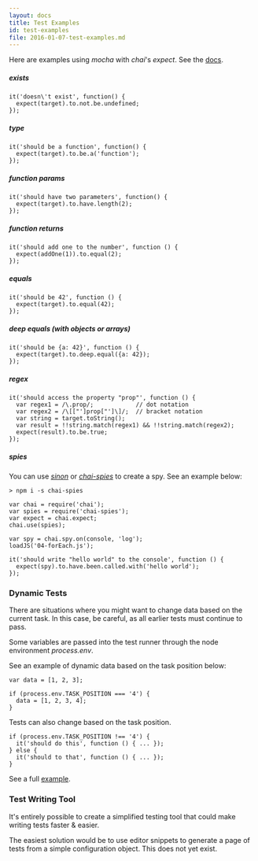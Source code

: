 ```yaml
---
layout: docs
title: Test Examples
id: test-examples
file: 2016-01-07-test-examples.md
---
```


Here are examples using *mocha* with *chai*'s *expect*. See the [docs](http://chaijs.com/api/bdd/).

##### exists

    it('doesn\'t exist', function() {
      expect(target).to.not.be.undefined;
    });

##### type

    it('should be a function', function() {
      expect(target).to.be.a('function');
    });

##### function params

    it('should have two parameters', function() {
      expect(target).to.have.length(2);
    });

##### function returns

    it('should add one to the number', function () {
      expect(addOne(1)).to.equal(2);
    });

##### equals

    it('should be 42', function () {
      expect(target).to.equal(42);
    });

##### deep equals (with objects or arrays)

    it('should be {a: 42}', function () {
      expect(target).to.deep.equal({a: 42});
    });

##### regex

    it('should access the property "prop"', function () {
      var regex1 = /\.prop/;            // dot notation
      var regex2 = /\[["']prop["']\]/;  // bracket notation
      var string = target.toString();
      var result = !!string.match(regex1) && !!string.match(regex2);
      expect(result).to.be.true;
    });

##### spies

You can use [*sinon*](http://sinonjs.org/docs/) or [*chai-spies*](https://github.com/chaijs/chai-spies) to create a spy. See an example below:

`> npm i -s chai-spies`

    var chai = require('chai');
    var spies = require('chai-spies');
    var expect = chai.expect;
    chai.use(spies);

    var spy = chai.spy.on(console, 'log');
    loadJS('04-forEach.js');

    it('should write "hello world" to the console', function () {
      expect(spy).to.have.been.called.with('hello world');
    });


### Dynamic Tests

There are situations where you might want to change data based on the current task. In this case, be careful, as all earlier tests must continue to pass.

Some variables are passed into the test runner through the node environment *process.env*.

See an example of dynamic data based on the task position below:

    var data = [1, 2, 3];

    if (process.env.TASK_POSITION === '4') {
      data = [1, 2, 3, 4];
    }

Tests can also change based on the task position.

    if (process.env.TASK_POSITION !== '4') {
      it('should do this', function () { ... });
    } else {
      it('should to that', function () { ... });
    }

See a full [example](https://github.com/coderoad/coderoad-functional-school/blob/master/tutorial/1/04/01-forEach.spec.js).

### Test Writing Tool

It's entirely possible to create a simplified testing tool that could make writing tests faster & easier.

The easiest solution would be to use editor snippets to generate a page of tests from a simple configuration object. This does not yet exist.
